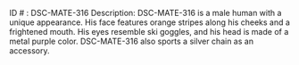 ID # : DSC-MATE-316
Description: DSC-MATE-316 is a male human with a unique appearance. His face features orange stripes along his cheeks and a frightened mouth. His eyes resemble ski goggles, and his head is made of a metal purple color. DSC-MATE-316 also sports a silver chain as an accessory.